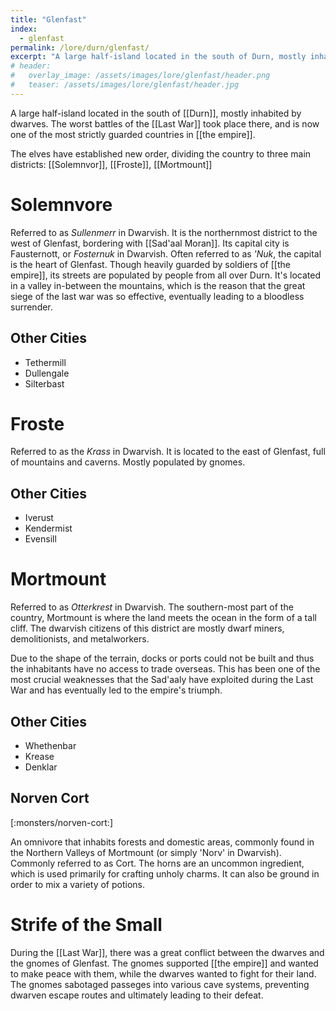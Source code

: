 ```yaml
---
title: "Glenfast"
index:
  - glenfast
permalink: /lore/durn/glenfast/
excerpt: "A large half-island located in the south of Durn, mostly inhabited by dwarves."
# header:
#   overlay_image: /assets/images/lore/glenfast/header.png
#   teaser: /assets/images/lore/glenfast/header.jpg
---
```

A large half-island located in the south of [[Durn]], mostly inhabited by dwarves. The worst battles of the [[Last War]] took place there, and is now one of the most strictly guarded countries in [[the empire]].

The elves have established new order, dividing the country to three main districts: [[Solemnvor]], [[Froste]], [[Mortmount]]

# Solemnvore
Referred to as *Sullenmerr* in Dwarvish. It is the northernmost district to the west of Glenfast, bordering with [[Sad'aal Moran]]. Its capital city is Fausternott, or *Fosternuk* in Dwarvish. Often referred to as *'Nuk*, the capital is the heart of Glenfast. Though heavily guarded by soldiers of [[the empire]], its streets are populated by people from all over Durn. It's located in a valley in-between the mountains, which is the reason that the great siege of the last war was so effective, eventually leading to a bloodless surrender.

## Other Cities

- Tethermill
- Dullengale
- Silterbast

# Froste
Referred to as the *Krass* in Dwarvish. It is located to the east of Glenfast, full of mountains and caverns. Mostly populated by gnomes.

## Other Cities

- Iverust
- Kendermist
- Evensill

# Mortmount
Referred to as *Otterkrest* in Dwarvish. The southern-most part of the country, Mortmount is where the land meets the ocean in the form of a tall cliff. The dwarvish citizens of this district are mostly dwarf miners, demolitionists, and metalworkers.

Due to the shape of the terrain, docks or ports could not be built and thus the inhabitants have no access to trade overseas. This has been one of the most crucial weaknesses that the Sad'aaly have exploited during the Last War and has eventually led to the empire's triumph.

## Other Cities

- Whethenbar
- Krease
- Denklar

## Norven Cort

[:monsters/norven-cort:]

An omnivore that inhabits forests and domestic areas, commonly found in the Northern Valleys of Mortmount (or simply 'Norv' in Dwarvish). Commonly referred to as Cort.
The horns are an uncommon ingredient, which is used primarily for crafting unholy charms. It can also be ground in order to mix a variety of potions.

# Strife of the Small
During the [[Last War]], there was a great conflict between the dwarves and the gnomes of Glenfast. The gnomes supported [[the empire]] and wanted to make peace with them, while the dwarves wanted to fight for their land. The gnomes sabotaged passeges into various cave systems, preventing dwarven escape routes and ultimately leading to their defeat.
